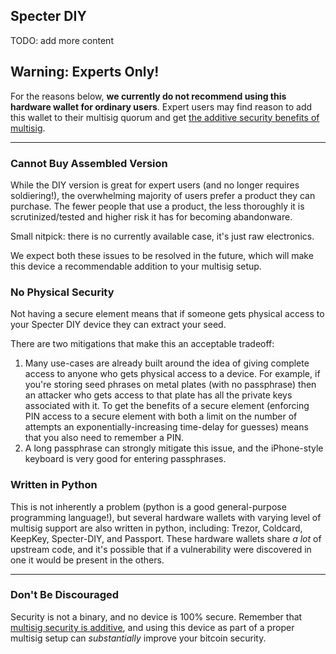 ## Specter DIY

TODO: add more content

## Warning: Experts Only!
For the reasons below, **we currently do not recommend using this hardware wallet for ordinary users**.
Expert users may find reason to add this wallet to their multisig quorum and get [the additive security benefits of multisig](#why-multisig).

---


### Cannot Buy Assembled Version
While the DIY version is great for expert users (and no longer requires soldiering!), the overwhelming majority of users prefer a product they can purchase.
The fewer people that use a product, the less thoroughly it is scrutinized/tested and higher risk it has for becoming abandonware.

Small nitpick: there is no currently available case, it's just raw electronics.

We expect both these issues to be resolved in the future, which will make this device a recommendable addition to your multisig setup.

### No Physical Security
Not having a secure element means that if someone gets physical access to your Specter DIY device they can extract your seed.

There are two mitigations that make this an acceptable tradeoff: 
1. Many use-cases are already built around the idea of giving complete access to anyone who gets physical access to a device.
For example, if you're storing seed phrases on metal plates (with no passphrase) then an attacker who gets access to that plate has all the private keys associated with it.
To get the benefits of a secure element (enforcing PIN access to a secure element with both a limit on the number of attempts an exponentially-increasing time-delay for guesses) means that you also need to remember a PIN.
1. A long passphrase can strongly mitigate this issue, and the iPhone-style keyboard is very good for entering passphrases.

### Written in Python
This is not inherently a problem (python is a good general-purpose programming language!), but several hardware wallets with varying level of multisig support are also written in python, including: Trezor, Coldcard, KeepKey, Specter-DIY, and Passport.
These hardware wallets share *a lot* of upstream code, and it's possible that if a vulnerability were discovered in one it would be present in the others.


---

### Don't Be Discouraged
Security is not a binary, and no device is 100% secure.
Remember that [multisig security is additive](#why-multisig), and using this device as part of a proper multisig setup can *substantially* improve your bitcoin security.

